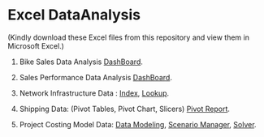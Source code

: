 # Excel DataAnalysis 
(Kindly download these Excel files from this repository and view them in Microsoft Excel.)

1) Bike Sales Data Analysis [DashBoard](https://github.com/surabhichandran/ExcelDataAnalysis/blob/main/Visuals/Bike_Dashboard.png).

2) Sales Performance Data Analysis [DashBoard](https://github.com/surabhichandran/ExcelDataAnalysis/blob/main/Visuals/Ex_Dashboards.png).

3) Network Infrastructure Data : 
    [Index](https://github.com/surabhichandran/ExcelDataAnalysis/blob/main/Visuals/Ex_INDEX.png), 
    [Lookup](https://github.com/surabhichandran/ExcelDataAnalysis/blob/main/Visuals/Ex_LOOKUP.png).
    
4) Shipping Data: (Pivot Tables, Pivot Chart, Slicers) 
    [Pivot Report](https://github.com/surabhichandran/ExcelDataAnalysis/blob/main/Visuals/Ex_PivotReports.png).
    
5) Project Costing Model Data: 
    [Data Modeling](https://github.com/surabhichandran/ExcelDataAnalysis/blob/main/Visuals/Ex_DataModeling.png), 
    [Scenario Manager](https://github.com/surabhichandran/ExcelDataAnalysis/blob/main/Visuals/Ex_ScenarioManager.png), 
    [Solver](https://github.com/surabhichandran/ExcelDataAnalysis/blob/main/Visuals/Ex_Solver.png).
